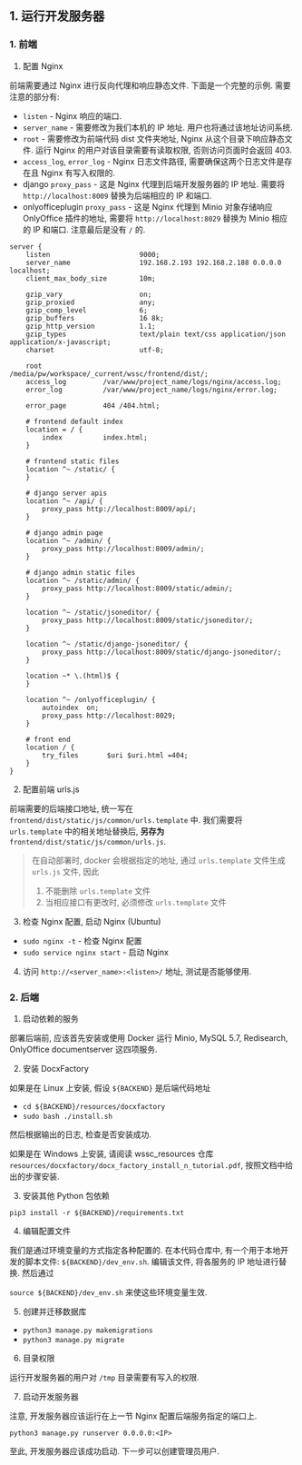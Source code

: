 ## 1. 运行开发服务器

### 1. 前端

1. 配置 Nginx

前端需要通过 Nginx 进行反向代理和响应静态文件. 下面是一个完整的示例. 需要注意的部分有:

- `listen` - Nginx 响应的端口.
- `server_name` - 需要修改为我们本机的 IP 地址. 用户也将通过该地址访问系统.
- `root` - 需要修改为前端代码 dist 文件夹地址, Nginx 从这个目录下响应静态文件. 运行 Nginx 的用户对该目录需要有读取权限, 否则访问页面时会返回 403.
- `access_log`, `error_log` - Nginx 日志文件路径, 需要确保这两个日志文件是存在且 Nginx 有写入权限的.
- django `proxy_pass` - 这是 Nginx 代理到后端开发服务器的 IP 地址. 需要将 `http://localhost:8009` 替换为后端相应的 IP 和端口.
- onlyofficeplugin `proxy_pass` - 这是 Nginx 代理到 Minio 对象存储响应 OnlyOffice 插件的地址, 需要将 `http://localhost:8029` 替换为 Minio 相应的 IP 和端口. 注意最后是没有 `/` 的.

```
server {
    listen                      9000;
    server_name                 192.168.2.193 192.168.2.188 0.0.0.0 localhost;
    client_max_body_size        10m;

    gzip_vary                   on;
    gzip_proxied                any;
    gzip_comp_level             6;
    gzip_buffers                16 8k;
    gzip_http_version           1.1;
    gzip_types                  text/plain text/css application/json application/x-javascript;
    charset                     utf-8;

    root               /media/pw/workspace/_current/wssc/frontend/dist/;
    access_log         /var/www/project_name/logs/nginx/access.log;
    error_log          /var/www/project_name/logs/nginx/error.log;

    error_page         404 /404.html;

    # frontend default index
    location = / {
        index          index.html;
    }

    # frontend static files
    location ^~ /static/ {
    }

    # django server apis
    location ^~ /api/ {
        proxy_pass http://localhost:8009/api/;
    }

    # django admin page
    location ^~ /admin/ {
        proxy_pass http://localhost:8009/admin/;
    }

    # django admin static files
    location ^~ /static/admin/ {
        proxy_pass http://localhost:8009/static/admin/;
    }

    location ^~ /static/jsoneditor/ {
        proxy_pass http://localhost:8009/static/jsoneditor/;
    }

    location ^~ /static/django-jsoneditor/ {
        proxy_pass http://localhost:8009/static/django-jsoneditor/;
    }

    location ~* \.(html)$ {
    }
    
    location ^~ /onlyofficeplugin/ {
        autoindex  on;
        proxy_pass http://localhost:8029;
    }
 
    # front end
    location / {
        try_files       $uri $uri.html =404;
    }
}

```

2. 配置前端 urls.js
 
前端需要的后端接口地址, 统一写在 `frontend/dist/static/js/common/urls.template` 中. 我们需要将 `urls.template` 中的相关地址替换后, __另存为__ `frontend/dist/static/js/common/urls.js`. 

>
> 在自动部署时, docker 会根据指定的地址, 通过 `urls.template` 文件生成 `urls.js` 文件, 因此
> 1. 不能删除 `urls.template` 文件
> 2. 当相应接口有更改时, 必须修改 `urls.template` 文件
> 

3. 检查 Nginx 配置, 启动 Nginx (Ubuntu)

- `sudo nginx -t` - 检查 Nginx 配置
- `sudo service nginx start` - 启动 Nginx 

4. 访问 `http://<server_name>:<listen>/` 地址, 测试是否能够使用.

### 2. 后端

1. 启动依赖的服务

部署后端前, 应该首先安装或使用 Docker 运行 Minio, MySQL 5.7, Redisearch, OnlyOffice documentserver 这四项服务.

2. 安装 DocxFactory

如果是在 Linux 上安装, 假设 `${BACKEND}` 是后端代码地址

- `cd ${BACKEND}/resources/docxfactory`
- `sudo bash ./install.sh`

然后根据输出的日志, 检查是否安装成功.

如果是在 Windows 上安装, 请阅读 wssc_resources 仓库 `resources/docxfactory/docx_factory_install_n_tutorial.pdf`, 按照文档中给出的步骤安装.

3. 安装其他 Python 包依赖

`pip3 install -r ${BACKEND}/requirements.txt`

4. 编辑配置文件

我们是通过环境变量的方式指定各种配置的. 在本代码仓库中, 有一个用于本地开发的脚本文件: `${BACKEND}/dev_env.sh`. 编辑该文件, 将各服务的 IP 地址进行替换. 然后通过 

`source ${BACKEND}/dev_env.sh` 来使这些环境变量生效.

5. 创建并迁移数据库

- `python3 manage.py makemigrations`
- `python3 manage.py migrate`

6. 目录权限

运行开发服务器的用户对 `/tmp` 目录需要有写入的权限.

7. 启动开发服务器

注意, 开发服务器应该运行在上一节 Nginx 配置后端服务指定的端口上.

`python3 manage.py runserver 0.0.0.0:<IP>`

至此, 开发服务器应该成功启动. 下一步可以创建管理员用户.

